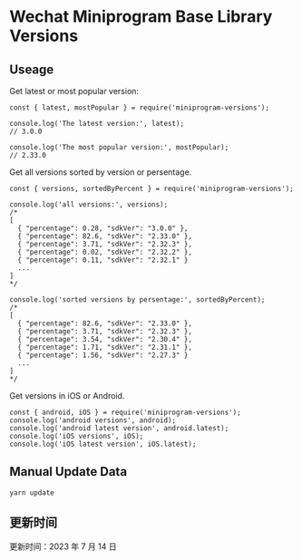 
# Wechat Miniprogram Base Library Versions

## Useage

Get latest or most popular version:

```;
const { latest, mostPopular } = require('miniprogram-versions');

console.log('The latest version:', latest);
// 3.0.0

console.log('The most popular version:', mostPopular);
// 2.33.0

```

Get all versions sorted by version or persentage.

```
const { versions, sortedByPercent } = require('miniprogram-versions');

console.log('all versions:', versions);
/*
[
  { "percentage": 0.28, "sdkVer": "3.0.0" },
  { "percentage": 82.6, "sdkVer": "2.33.0" },
  { "percentage": 3.71, "sdkVer": "2.32.3" },
  { "percentage": 0.02, "sdkVer": "2.32.2" },
  { "percentage": 0.11, "sdkVer": "2.32.1" }
  ...
]
*/

console.log('sorted versions by persentage:', sortedByPercent);
/*
[
  { "percentage": 82.6, "sdkVer": "2.33.0" },
  { "percentage": 3.71, "sdkVer": "2.32.3" },
  { "percentage": 3.54, "sdkVer": "2.30.4" },
  { "percentage": 1.71, "sdkVer": "2.31.1" },
  { "percentage": 1.56, "sdkVer": "2.27.3" }
  ...
]
*/
```

Get versions in iOS or Android.

```
const { android, iOS } = require('miniprogram-versions');
console.log('android versions', android);
console.log('android latest version', android.latest);
console.log('iOS versions', iOS);
console.log('iOS latest version', iOS.latest);
```

## Manual Update Data

```
yarn update
```

## 更新时间

更新时间：2023 年 7 月 14 日
